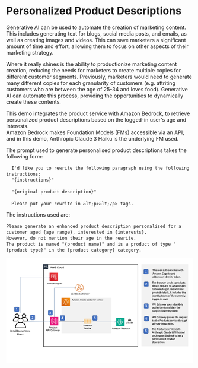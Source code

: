 

# Personalized Product Descriptions

Generative AI can be used to automate the creation of marketing content. This includes generating text for blogs, social media posts, and emails, as well as creating images and videos. 
This can save marketers a significant amount of time and effort, allowing them to focus on other aspects of their marketing strategy. 


Where it really shines is the ability to productionize marketing content creation, reducing the needs for marketers to create multiple copies for different customer segments. 
Previously, marketers would need to generate many different copies for each granularity of customers (e.g. attriting customers who are between the age of 25-34 and loves food). 
Generative AI can automate this process, providing the opportunities to dynamically create these contents.

This demo integrates the product service with Amazon Bedrock, to retrieve personalized product descriptions based on the logged-in user's age and interests.  
Amazon Bedrock makes Foundation Models (FMs) accessible via an API, and in this demo,  Anthropic Claude 3 Haiku is the underlying FM used.

The prompt used to generate personalised product descriptions takes the following form:

```
  I'd like you to rewrite the following paragraph using the following instructions:
  "{instructions}"

  "{original product description}"

  Please put your rewrite in &lt;p>&lt;/p> tags.
```


The instructions used are:


```
Please generate an enhanced product description personalised for a customer aged {age range}, interested in {interests}.
However, do not mention their age in the rewrite.
The product is named "{product name}" and is a product of type "{product type}" in the {product category} category.
```

![architecture](../../assets/personalised-descriptions-architecture.png)

  



